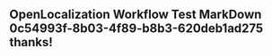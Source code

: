 <properties
ms.topic="hero-topic"
ms.test1="hero-topic"
ms.test2="test"/>

## OpenLocalization Workflow Test MarkDown 0c54993f-8b03-4f89-b8b3-620deb1ad275 thanks!
